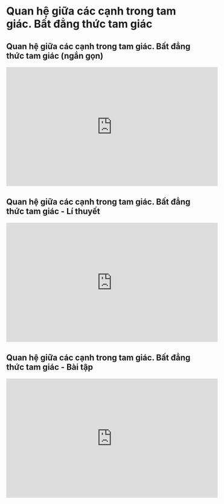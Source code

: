 # Quan hệ giữa các cạnh trong tam giác. Bất đẳng thức tam giác
## Quan hệ giữa các cạnh trong tam giác. Bất đẳng thức tam giác (ngắn gọn)
<iframe width="560" height="315" src="https://www.youtube.com/embed/HSBy89NWPJY?si=duHH-gObP40ZHMeP" title="YouTube video player" frameborder="0" allow="accelerometer; autoplay; clipboard-write; encrypted-media; gyroscope; picture-in-picture; web-share" referrerpolicy="strict-origin-when-cross-origin" allowfullscreen></iframe>

## Quan hệ giữa các cạnh trong tam giác. Bất đẳng thức tam giác - Lí thuyết
<iframe width="560" height="315" src="https://www.youtube.com/embed/H4jlpZ7vhL8?si=R6miklNkIuf2xbDT" title="YouTube video player" frameborder="0" allow="accelerometer; autoplay; clipboard-write; encrypted-media; gyroscope; picture-in-picture; web-share" referrerpolicy="strict-origin-when-cross-origin" allowfullscreen></iframe>

## Quan hệ giữa các cạnh trong tam giác. Bất đẳng thức tam giác - Bài tập
<iframe width="560" height="315" src="https://www.youtube.com/embed/sRzJKDpCE_8?si=C325JaNRiBIrMTD_" title="YouTube video player" frameborder="0" allow="accelerometer; autoplay; clipboard-write; encrypted-media; gyroscope; picture-in-picture; web-share" referrerpolicy="strict-origin-when-cross-origin" allowfullscreen></iframe>



